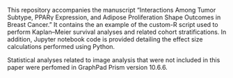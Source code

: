 This repository accompanies the manuscript “Interactions Among Tumor Subtype, PPARγ Expression, and Adipose Proliferation Shape Outcomes in Breast Cancer.” It contains the an example of the custom-R script used to perform Kaplan–Meier survival analyses and related cohort stratifications. In addition, Jupyter notebook code is provided detailing the effect size calculations performed using Python.

Statistical analyses related to image analysis that were not included in this paper were perfomed in GraphPad Prism version 10.6.6.
